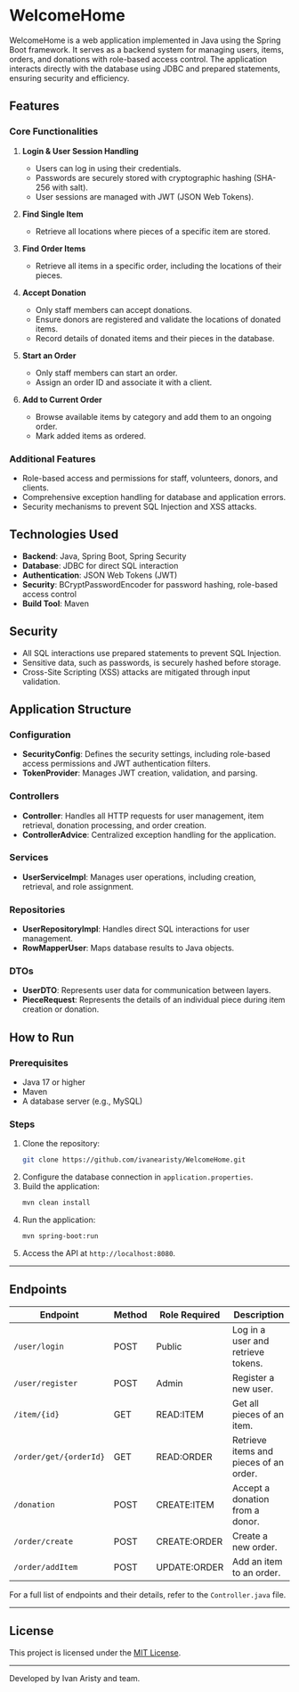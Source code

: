 # WelcomeHome

WelcomeHome is a web application implemented in Java using the Spring Boot framework. It serves as a backend system for managing users, items, orders, and donations with role-based access control. The application interacts directly with the database using JDBC and prepared statements, ensuring security and efficiency.

## Features

### Core Functionalities
1. **Login & User Session Handling**
   - Users can log in using their credentials.
   - Passwords are securely stored with cryptographic hashing (SHA-256 with salt).
   - User sessions are managed with JWT (JSON Web Tokens).

2. **Find Single Item**
   - Retrieve all locations where pieces of a specific item are stored.

3. **Find Order Items**
   - Retrieve all items in a specific order, including the locations of their pieces.

4. **Accept Donation**
   - Only staff members can accept donations.
   - Ensure donors are registered and validate the locations of donated items.
   - Record details of donated items and their pieces in the database.

5. **Start an Order**
   - Only staff members can start an order.
   - Assign an order ID and associate it with a client.

6. **Add to Current Order**
   - Browse available items by category and add them to an ongoing order.
   - Mark added items as ordered.

### Additional Features
- Role-based access and permissions for staff, volunteers, donors, and clients.
- Comprehensive exception handling for database and application errors.
- Security mechanisms to prevent SQL Injection and XSS attacks.

## Technologies Used
- **Backend**: Java, Spring Boot, Spring Security
- **Database**: JDBC for direct SQL interaction
- **Authentication**: JSON Web Tokens (JWT)
- **Security**: BCryptPasswordEncoder for password hashing, role-based access control
- **Build Tool**: Maven

## Security
- All SQL interactions use prepared statements to prevent SQL Injection.
- Sensitive data, such as passwords, is securely hashed before storage.
- Cross-Site Scripting (XSS) attacks are mitigated through input validation.

## Application Structure

### Configuration
- **SecurityConfig**: Defines the security settings, including role-based access permissions and JWT authentication filters.
- **TokenProvider**: Manages JWT creation, validation, and parsing.

### Controllers
- **Controller**: Handles all HTTP requests for user management, item retrieval, donation processing, and order creation.
- **ControllerAdvice**: Centralized exception handling for the application.

### Services
- **UserServiceImpl**: Manages user operations, including creation, retrieval, and role assignment.

### Repositories
- **UserRepositoryImpl**: Handles direct SQL interactions for user management.
- **RowMapperUser**: Maps database results to Java objects.

### DTOs
- **UserDTO**: Represents user data for communication between layers.
- **PieceRequest**: Represents the details of an individual piece during item creation or donation.

## How to Run

### Prerequisites
- Java 17 or higher
- Maven
- A database server (e.g., MySQL)

### Steps
1. Clone the repository:
   ```bash
   git clone https://github.com/ivanearisty/WelcomeHome.git
   ```
2. Configure the database connection in `application.properties`.
3. Build the application:
   ```bash
   mvn clean install
   ```
4. Run the application:
   ```bash
   mvn spring-boot:run
   ```
5. Access the API at `http://localhost:8080`.

---

## Endpoints

| Endpoint               | Method | Role Required       | Description                                    |
|------------------------|--------|---------------------|------------------------------------------------|
| `/user/login`          | POST   | Public              | Log in a user and retrieve tokens.            |
| `/user/register`       | POST   | Admin               | Register a new user.                          |
| `/item/{id}`           | GET    | READ:ITEM           | Get all pieces of an item.                    |
| `/order/get/{orderId}` | GET    | READ:ORDER          | Retrieve items and pieces of an order.        |
| `/donation`            | POST   | CREATE:ITEM         | Accept a donation from a donor.               |
| `/order/create`        | POST   | CREATE:ORDER        | Create a new order.                           |
| `/order/addItem`       | POST   | UPDATE:ORDER        | Add an item to an order.                      |

For a full list of endpoints and their details, refer to the `Controller.java` file.

---

## License

This project is licensed under the [MIT License](LICENSE).

---

Developed by Ivan Aristy and team.
